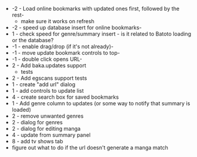 * -2 - Load online bookmarks with updated ones first, followed by the rest-
  * make sure it works on refresh
* -2 - speed up database insert for online bookmarks-
* 1 - check speed for genre/summary insert - is it related to Batoto loading or the database?
* -1 - enable drag/drop (if it's not already)-
* -1 - move update bookmark controls to top- 
* -1 - double click opens URL-
* 2 - Add baka.updates support 
  * tests
* 2 - Add egscans support
	tests
* 1 - create "add url" dialog
* 1 - add controls to update list 
* 4 - create search box for saved bookmarks
* 1 - Add genre column to updates (or some way to notify that summary is loaded)
* 2 - remove unwanted genres
* 2 - dialog for genres
* 2 - dialog for editing manga
* 4 - update from summary panel
* 8 - add tv shows tab
* figure out what to do if the url doesn't generate a manga match